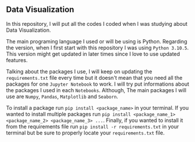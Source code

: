 ## Data Visualization

In this repository, I will put all the codes I coded when I was studying about Data Visualization.  

The main programing language I used or will be using is Python. Regarding the version, when I first start with this repository I was using `Python 3.10.5`. This version might get updated in later times since I love to use updated features.  

Talking about the packages I use, I will keep on updating the `requirements.txt` file every time but it doesn't mean that you need all the packages for one `Jupyter Notebook` to work. I will try put informations about the packages I used in each `Notebooks`. Although, The main packages I will use are `Numpy`, `Pandas`, `Matplotlib` and `Seaborn`.   

To install a package run `pip install <package_name>` in your terminal. If you wanted to install multiple packages run `pip install <package_name_1> <package_name_2> <package_name_3> ...`. Finally, if you wanted to install it from the requirements file run `pip install -r requirements.txt` in your terminal but be sure to properly locate your `requirements.txt` file.
